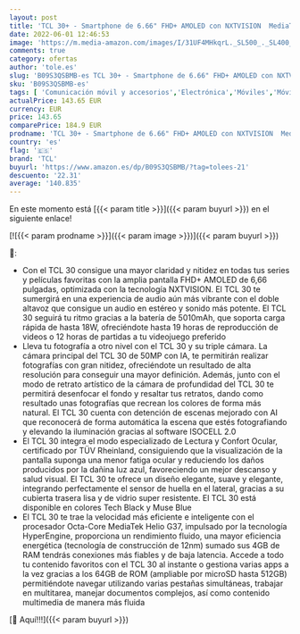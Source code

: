 ```yaml
---
layout: post
title: 'TCL 30+ - Smartphone de 6.66" FHD+ AMOLED con NXTVISION  MediaTek Helio G37  4GB/128GB Ampliable MicroSD  Dual SIM  Cámaras 50MP+2MP+2MP  Batería 5000mAh  Android 12  Negro'
date: 2022-06-01 12:46:53
image: 'https://m.media-amazon.com/images/I/31UF4MHkqrL._SL500_._SL400_.jpg'
comments: true
category: ofertas
author: 'tole.es'
slug: 'B09S3QSBMB-es TCL 30+ - Smartphone de 6.66" FHD+ AMOLED con NXTVISION...'
sku: 'B09S3QSBMB-es'
tags: [ 'Comunicación móvil y accesorios','Electrónica','Móviles','Móviles y smartphones libres','android','tcl','🇪🇸', ]
actualPrice: 143.65 EUR
currency: EUR
price: 143.65
comparePrice: 184.9 EUR
prodname: 'TCL 30+ - Smartphone de 6.66" FHD+ AMOLED con NXTVISION  MediaTek Helio G37  4GB/128GB Ampliable MicroSD  Dual SIM  Cámaras 50MP+2MP+2MP  Batería 5000mAh  Android 12  Negro'
country: 'es'
flag: '🇪🇸'
brand: 'TCL'
buyurl: 'https://www.amazon.es/dp/B09S3QSBMB/?tag=tolees-21'
descuento: '22.31'
average: '140.835'
---
```


En este momento está [{{< param title >}}]({{< param buyurl >}}) en el siguiente enlace!

[![{{< param prodname >}}]({{< param image >}})]({{< param buyurl >}})

🔎:

- Con el TCL 30 consigue una mayor claridad y nitidez en todas tus series y películas favoritas con la amplia pantalla FHD+ AMOLED de 6,66 pulgadas, optimizada con la tecnología NXTVISION. El TCL 30 te sumergirá en una experiencia de audio aún más vibrante con el doble altavoz que consigue un audio en estéreo y sonido más potente. El TCL 30 seguirá tu ritmo gracias a la batería de 5010mAh, que soporta carga rápida de hasta 18W, ofreciéndote hasta 19 horas de reproducción de videos o 12 horas de partidas a tu videojuego preferido
- Lleva tu fotografía a otro nivel con el TCL 30 y su triple cámara. La cámara principal del TCL 30 de 50MP con IA, te permitirán realizar fotografías con gran nitidez, ofreciéndote un resultado de alta resolución para conseguir una mayor definición. Además, junto con el modo de retrato artístico de la cámara de profundidad del TCL 30 te permitirá desenfocar el fondo y resaltar tus retratos, dando como resultado unas fotografías que recrean los colores de forma más natural. El TCL 30 cuenta con detención de escenas mejorado con AI que reconocerá de forma automática la escena que estés fotografiando y elevando la iluminación gracias al software ISOCELL 2.0
- El TCL 30 integra el modo especializado de Lectura y Confort Ocular, certificado por TÜV Rheinland, consiguiendo que la visualización de la pantalla suponga una menor fatiga ocular y reduciendo los daños producidos por la dañina luz azul, favoreciendo un mejor descanso y salud visual. El TCL 30 te ofrece un diseño elegante, suave y elegante, integrando perfectamente el sensor de huella en el lateral, gracias a su cubierta trasera lisa y de vidrio super resistente. El TCL 30 está disponible en colores Tech Black y Muse Blue
- El TCL 30 te trae la velocidad más eficiente e inteligente con el procesador Octa-Core MediaTek Helio G37, impulsado por la tecnología HyperEngine, proporciona un rendimiento fluido, una mayor eficiencia energética (tecnología de construcción de 12nm) sumado sus 4GB de RAM tendrás conexiones más fiables y de baja latencia. Accede a todo tu contenido favoritos con el TCL 30 al instante o gestiona varias apps a la vez gracias a los 64GB de ROM (ampliable por microSD hasta 512GB) permitiéndote navegar utilizando varias pestañas simultáneas, trabajar en multitarea, manejar documentos complejos, así como contenido multimedia de manera más fluida

[🛒 Aquí!!!]({{< param buyurl >}})
